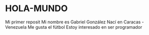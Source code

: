 # HOLA-MUNDO
Mi primer reposit
Mi nombre es Gabriel González
Nací en Caracas - Venezuela
Me gusta el fútbol
Estoy interesado en ser programador
